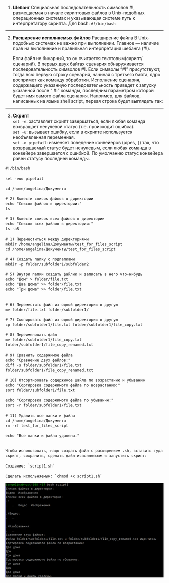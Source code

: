 1. **Шебанг**
    Специальная последовательность символов #!, размещаемая в начале скриптовых файлов в Unix-подобных операционных системах и указывающая системе путь к интерпретатору скрипта. Для bash: `#!/bin/bash `

---

2. **Расширение исполняемых файлов**
    Расширение файла В Unix-подобных системах не важно при выполнении. Главное — наличие прав на выполнение и правильная интерпретация шебанга (#!).

    Если файл не бинарный, то он считается текстовым(скрипт/сценарий). В первых двух байтах сценария обнаруживается последовательность символов #!. Если символы “#!” присутствуют, тогда всю первую строку сценария, начиная с третьего байта, ядро воспримет как команду обработки. Исполнение сценария, содержащего указанную последовательность приведет к запуску указанной после “ #!” команды, последним параметром которой будет имя самого файла сценария. Например, для файлов, написанных на языке shell script, первая строка будет выглядеть так:

---

3. **Скрипт**  
    `set -e`: заставляет скрипт завершаться, если любая команда возвращает ненулевой статус (т.е. происходит ошибка).  
    `set -u`: вызывает ошибку, если в скрипте используется необъявленная переменная.  
    `set -o pipefail`: изменяет поведение конвейеров (pipes, `|`) так, что возвращаемый статус будет ненулевым, если любая команда в конвейере завершается с ошибкой. По умолчанию статус конвейера равен статусу последней команды. 
```
#!/bin/bash

set -euo pipefail

cd /home/angelina/Документы

# 2) Вывести список файлов в директории
echo "Список файлов в директории:"
ls

# 3) Вывести список всех файлов в директории
echo "Список всех файлов в директории:"
ls -aR

# 1) Переместиться между директориями
mkdir /home/angelina/Документы/test_for_files_script
cd /home/angelina/Документы/test_for_files_script

# 4) Создать папку с подпапками
mkdir -p folder/subfolder1/subfolder2

# 5) Внутри папки создать файлик и записать в него что-нибудь
echo "Дом" > folder/file.txt
echo "Два дома" >> folder/file.txt
echo "Три дома" >> folder/file.txt


# 6) Переместить файл из одной директории в другую
mv folder/file.txt folder/subfolder1/

# 7) Скопировать файл из одной директории в другую
cp folder/subfolder1/file.txt folder/subfolder1/file_copy.txt

# 8) Переименовать файл
mv folder/subfolder1/file_copy.txt folder/subfolder1/file_copy_renamed.txt

# 9) Сравнить содержимое файла
echo "Сравнение двух файлов:"
diff -s folder/subfolder1/file.txt folder/subfolder1/file_copy_renamed.txt

# 10) Отсортировать содержимое файла по возрастанию и убыванию
echo "Сортировка содержимого файла по возрастанию:"
sort folder/subfolder1/file.txt

echo "Сортировка содержимого файла по убыванию:"
sort -r folder/subfolder1/file.txt

# 11) Удалить все папки и файлы
cd /home/angelina/Документы
rm -rf test_for_files_script

echo "Все папки и файлы удалены."


Чтобы использовать, надо создать файл с расширением .sh, вставить туда скрипт, сохранить, сделать файл исполняемым и запустить скрипт:

Создание: `script1.sh`

Сделать испольняемым: `chmod +x script1.sh`
```
![alt text](image-1.png)

